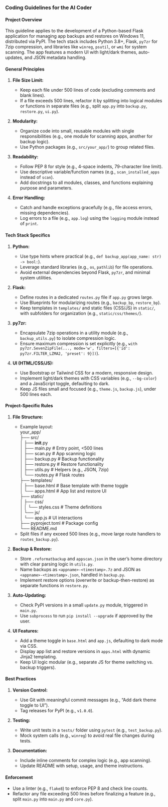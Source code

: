### Coding Guidelines for the AI Coder

#### Project Overview
This guideline applies to the development of a Python-based Flask application for managing app backups and restores on Windows 11, distributed via PyPI. The tech stack includes Python 3.8+, Flask, `py7zr` for 7zip compression, and libraries like `winreg`, `psutil`, or `wmi` for system scanning. The app features a modern UI with light/dark themes, auto-updates, and JSON metadata handling.

#### General Principles
1. **File Size Limit:**  
   - Keep each file under 500 lines of code (excluding comments and blank lines).  
   - If a file exceeds 500 lines, refactor it by splitting into logical modules or functions in separate files (e.g., split `app.py` into `backup.py`, `restore.py`, `ui.py`).

2. **Modularity:**  
   - Organize code into small, reusable modules with single responsibilities (e.g., one module for scanning apps, another for backup logic).  
   - Use Python packages (e.g., `src/your_app/`) to group related files.

3. **Readability:**  
   - Follow PEP 8 for style (e.g., 4-space indents, 79-character line limit).  
   - Use descriptive variable/function names (e.g., `scan_installed_apps` instead of `scan`).  
   - Add docstrings to all modules, classes, and functions explaining purpose and parameters.

4. **Error Handling:**  
   - Catch and handle exceptions gracefully (e.g., file access errors, missing dependencies).  
   - Log errors to a file (e.g., `app.log`) using the `logging` module instead of `print`.

#### Tech Stack Specifics
1. **Python:**  
   - Use type hints where practical (e.g., `def backup_app(app_name: str) -> bool:`).  
   - Leverage standard libraries (e.g., `os`, `pathlib`) for file operations.  
   - Avoid external dependencies beyond Flask, `py7zr`, and minimal system utilities.

2. **Flask:**  
   - Define routes in a dedicated `routes.py` file if `app.py` grows large.  
   - Use Blueprints for modularizing routes (e.g., `backup_bp`, `restore_bp`).  
   - Keep templates in `templates/` and static files (CSS/JS) in `static/`, with subfolders for organization (e.g., `static/css/themes/`).

3. **py7zr:**  
   - Encapsulate 7zip operations in a utility module (e.g., `backup_utils.py`) to isolate compression logic.  
   - Ensure maximum compression is set explicitly (e.g., `with py7zr.SevenZipFile(..., mode='w', filters=[{'id': py7zr.FILTER_LZMA2, 'preset': 9}])`).

4. **UI (HTML/CSS/JS):**  
   - Use Bootstrap or Tailwind CSS for a modern, responsive design.  
   - Implement light/dark themes with CSS variables (e.g., `--bg-color`) and a JavaScript toggle, defaulting to dark.  
   - Keep JS files small and focused (e.g., `theme.js`, `backup.js`), under 500 lines each.

#### Project-Specific Rules
1. **File Structure:**  
   - Example layout:  
     your_app/  
     ├── src/  
     │   ├── __init__.py  
     │   ├── main.py         # Entry point, <500 lines  
     │   ├── scan.py        # App scanning logic  
     │   ├── backup.py      # Backup functionality  
     │   ├── restore.py     # Restore functionality  
     │   ├── utils.py       # Helpers (e.g., JSON, 7zip)  
     │   └── routes.py      # Flask routes  
     ├── templates/  
     │   ├── base.html      # Base template with theme toggle  
     │   └── apps.html      # App list and restore UI  
     ├── static/  
     │   ├── css/  
     │   │   └── styles.css # Theme definitions  
     │   └── js/  
     │       └── app.js     # UI interactions  
     ├── pyproject.toml     # Package config  
     └── README.md  
   - Split files if any exceed 500 lines (e.g., move large route handlers to `routes_backup.py`).

2. **Backup & Restore:**  
   - Store `.reformatbackup` and `appscan.json` in the user’s home directory with clear parsing logic in `utils.py`.  
   - Name backups as `<appname>-<timestamp>.7z` and JSON as `<appname>-<timestamp>.json`, handled in `backup.py`.  
   - Implement restore options (overwrite or backup-then-restore) as separate functions in `restore.py`.

3. **Auto-Updating:**  
   - Check PyPI versions in a small `update.py` module, triggered in `main.py`.  
   - Use `subprocess` to run `pip install --upgrade` if approved by the user.

4. **UI Features:**  
   - Add a theme toggle in `base.html` and `app.js`, defaulting to dark mode via CSS.  
   - Display app list and restore versions in `apps.html` with dynamic Jinja2 templating.  
   - Keep UI logic modular (e.g., separate JS for theme switching vs. backup triggers).

#### Best Practices
1. **Version Control:**  
   - Use Git with meaningful commit messages (e.g., “Add dark theme toggle to UI”).  
   - Tag releases for PyPI (e.g., `v1.0.0`).

2. **Testing:**  
   - Write unit tests in a `tests/` folder using `pytest` (e.g., `test_backup.py`).  
   - Mock system calls (e.g., `winreg`) to avoid real file changes during tests.

3. **Documentation:**  
   - Include inline comments for complex logic (e.g., app scanning).  
   - Update README with setup, usage, and theme instructions.

#### Enforcement
- Use a linter (e.g., `flake8`) to enforce PEP 8 and check line counts.  
- Refactor any file exceeding 500 lines before finalizing a feature (e.g., split `main.py` into `main.py` and `core.py`).

